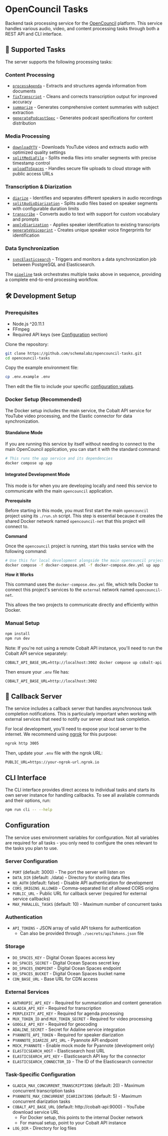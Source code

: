 # OpenCouncil Tasks

Backend task processing service for the [OpenCouncil](https://github.com/schemalabz/opencouncil) platform. This service handles various audio, video, and content processing tasks through both a REST API and CLI interface.

## 🎯 Supported Tasks

The server supports the following processing tasks:

### Content Processing
- [`processAgenda`](src/tasks/processAgenda.ts) - Extracts and structures agenda information from documents
- [`fixTranscript`](src/tasks/fixTranscript.ts) - Cleans and corrects transcription output for improved accuracy
- [`summarize`](src/tasks/summarize.ts) - Generates comprehensive content summaries with subject extraction
- [`generatePodcastSpec`](src/tasks/generatePodcastSpec.ts) - Generates podcast specifications for content distribution

### Media Processing
- [`downloadYTV`](src/tasks/downloadYTV.ts) - Downloads YouTube videos and extracts audio with optimized quality settings
- [`splitMediaFile`](src/tasks/splitMediaFile.ts) - Splits media files into smaller segments with precise timestamp control
- [`uploadToSpaces`](src/tasks/uploadToSpaces.ts) - Handles secure file uploads to cloud storage with public access URLs

### Transcription & Diarization
- [`diarize`](src/tasks/diarize.ts) - Identifies and separates different speakers in audio recordings
- [`splitAudioDiarization`](src/tasks/splitAudioDiarization.ts) - Splits audio files based on speaker segments with configurable duration limits
- [`transcribe`](src/tasks/transcribe.ts) - Converts audio to text with support for custom vocabulary and prompts
- [`applyDiarization`](src/tasks/applyDiarization.ts) - Applies speaker identification to existing transcripts
- [`generateVoiceprint`](src/tasks/generateVoiceprint.ts) - Creates unique speaker voice fingerprints for identification

### Data Synchronization
- [`syncElasticsearch`](src/tasks/syncElasticsearch.ts) - Triggers and monitors a data synchronization job between PostgreSQL and Elasticsearch.

The [`pipeline`](src/tasks/pipeline.ts) task orchestrates multiple tasks above in sequence, providing a complete end-to-end processing workflow.

## 🛠️ Development Setup

### Prerequisites

- Node.js ^20.11.1
- FFmpeg
- Required API keys (see [Configuration](#configuration) section)

Clone the repository:
```bash
git clone https://github.com/schemalabz/opencouncil-tasks.git
cd opencouncil-tasks
```

Copy the example environment file:
```bash
cp .env.example .env
```

Then edit the file to include your specific [configuration values](#configuration).


### Docker Setup (Recommended)

The Docker setup includes the main service, the Cobalt API service for YouTube video processing, and the Elastic connector for data synchronization.

#### Standalone Mode

If you are running this service by itself without needing to connect to the main OpenCouncil application, you can start it with the standard command:

```bash
# This runs the app service and its dependencies
docker compose up app
```

#### Integrated Development Mode

This mode is for when you are developing locally and need this service to communicate with the main `opencouncil` application.

**Prerequisite**

Before starting in this mode, you must first start the main `opencouncil` project using its `./run.sh` script. This step is essential because it creates the shared Docker network named `opencouncil-net` that this project will connect to.

**Command**

Once the `opencouncil` project is running, start this tasks service with the following command:

```bash
# Use this for local development alongside the main opencouncil project
docker compose -f docker-compose.yml -f docker-compose.dev.yml up app
```

**How it Works**

This command uses the `docker-compose.dev.yml` file, which tells Docker to connect this project's services to the `external` network named `opencouncil-net`.

This allows the two projects to communicate directly and efficiently within Docker.

### Manual Setup
```bash
npm install
npm run dev
```

Note: If you're not using a remote Cobalt API instance, you'll need to run the Cobalt API service separately:
```
COBALT_API_BASE_URL=http://localhost:3002 docker compose up cobalt-api
```

Then ensure your `.env` file has:
```
COBALT_API_BASE_URL=http://localhost:3002
```

## 🔄 Callback Server

The service includes a callback server that handles asynchronous task completion notifications. This is particularly important when working with external services that need to notify our server about task completion.

For local development, you'll need to expose your local server to the internet. We recommend using [ngrok](https://ngrok.com/) for this purpose:

```bash
ngrok http 3005
```

Then, update your `.env` file with the ngrok URL:
```
PUBLIC_URL=https://your-ngrok-url.ngrok.io
```

## CLI Interface

The CLI interface provides direct access to individual tasks and starts its own server instance for handling callbacks. To see all available commands and their options, run:

```bash
npm run cli -- --help
```

## Configuration

The service uses environment variables for configuration. Not all variables are required for all tasks - you only need to configure the ones relevant to the tasks you plan to use.

### Server Configuration
- `PORT` (default: 3000) - The port the server will listen on
- `DATA_DIR` (default: ./data) - Directory for storing data files
- `NO_AUTH` (default: false) - Disable API authentication for development
- `CORS_ORIGINS_ALLOWED` - Comma-separated list of allowed CORS origins
- `PUBLIC_URL` - Public URL for callback server (required for external service callbacks)
- `MAX_PARALLEL_TASKS` (default: 10) - Maximum number of concurrent tasks

### Authentication
- `API_TOKENS` - JSON array of valid API tokens for authentication
  - Can also be provided through `./secrets/apiTokens.json` file

### Storage
- `DO_SPACES_KEY` - Digital Ocean Spaces access key
- `DO_SPACES_SECRET` - Digital Ocean Spaces secret key
- `DO_SPACES_ENDPOINT` - Digital Ocean Spaces endpoint
- `DO_SPACES_BUCKET` - Digital Ocean Spaces bucket name
- `CDN_BASE_URL` - Base URL for CDN access

### External Services
- `ANTHROPIC_API_KEY` - Required for summarization and content generation
- `GLADIA_API_KEY` - Required for transcription
- `PERPLEXITY_API_KEY` - Required for agenda processing
- `MUX_TOKEN_ID` and `MUX_TOKEN_SECRET` - Required for video processing
- `GOOGLE_API_KEY` - Required for geocoding
- `ADALINE_SECRET` - Secret for Adaline service integration
- `PYANNOTE_API_TOKEN` - Required for speaker diarization
- `PYANNOTE_DIARIZE_API_URL` - Pyannote API endpoint
- `MOCK_PYANNOTE` - Enable mock mode for Pyannote (development only)
- `ELASTICSEARCH_HOST` - Elasticsearch host URL
- `ELASTICSEARCH_API_KEY` - Elasticsearch API key for the connector
- `ELASTICSEARCH_CONNECTOR_ID` - The ID of the Elasticsearch connector

### Task-Specific Configuration
- `GLADIA_MAX_CONCURRENT_TRANSCRIPTIONS` (default: 20) - Maximum concurrent transcription tasks
- `PYANNOTE_MAX_CONCURRENT_DIARIZATIONS` (default: 5) - Maximum concurrent diarization tasks
- `COBALT_API_BASE_URL` (default: http://cobalt-api:9000) - YouTube download service URL
  - For Docker setup, this points to the internal Docker network
  - For manual setup, point to your Cobalt API instance
- `LOG_DIR` - Directory for log files
